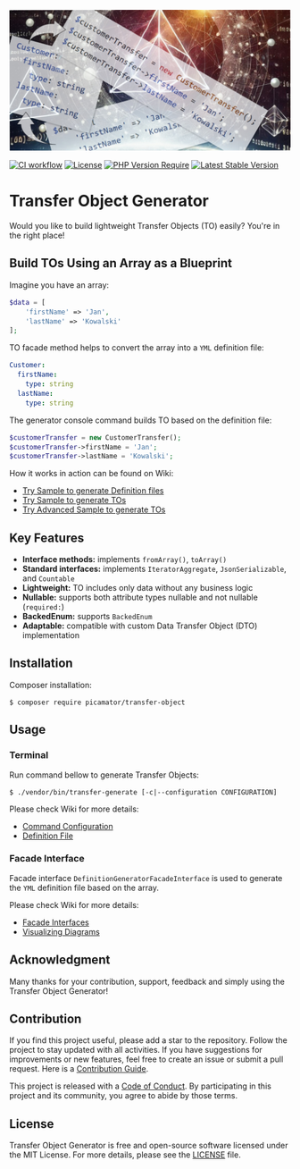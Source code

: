 ![Transfer Object Generator](doc/img/transfer-object-generator.jpg)

[![CI workflow](https://github.com/picamator/transfer-object/actions/workflows/ci.yml/badge.svg?event=push)](https://github.com/picamator/transfer-object/actions)
[![License](https://poser.pugx.org/picamator/transfer-object/license)](https://packagist.org/packages/picamator/transfer-object)
[![PHP Version Require](https://poser.pugx.org/picamator/transfer-object/require/php)](https://packagist.org/packages/picamator/transfer-object)
[![Latest Stable Version](https://poser.pugx.org/picamator/transfer-object/v)](https://packagist.org/packages/picamator/transfer-object)

Transfer Object Generator
==========================

Would you like to build lightweight Transfer Objects (TO) easily?
You're in the right place!

Build TOs Using an Array as a Blueprint
---------------------------------------

Imagine you have an array:
```php
$data = [
    'firstName' => 'Jan',
    'lastName' => 'Kowalski'
];
```

TO facade method helps to convert the array into a `YML` definition file:
```yml
Customer:
  firstName:
    type: string
  lastName:
    type: string
```

The generator console command builds TO based on the definition file:
```php
$customerTransfer = new CustomerTransfer();
$customerTransfer->firstName = 'Jan';
$customerTransfer->lastName = 'Kowalski';
```

How it works in action can be found on Wiki:
 - [Try Sample to generate Definition files](/doc/samples/try-definition-generator.php)
 - [Try Sample to generate TOs](/doc/samples/try-transfer-generator.php)
 - [Try Advanced Sample to generate TOs](/doc/samples/try-advanced-transfer-generator.php)

Key Features
------------

* **Interface methods:** implements `fromArray()`, `toArray()`
* **Standard interfaces:** implements `IteratorAggregate`, `JsonSerializable`, and `Countable`
* **Lightweight:** TO includes only data without any business logic
* **Nullable:** supports both attribute types nullable and not nullable (`required:`)
* **BackedEnum:** supports `BackedEnum`
* **Adaptable:** compatible with custom Data Transfer Object (DTO) implementation

Installation
------------

Composer installation:

```shell
$ composer require picamator/transfer-object
```

Usage
-----

### Terminal

Run command bellow to generate Transfer Objects:

```shell
$ ./vendor/bin/transfer-generate [-c|--configuration CONFIGURATION]
```

Please check Wiki for more details:
- [Command Configuration](https://github.com/picamator/transfer-object/wiki/Command-Configuration)
- [Definition File](https://github.com/picamator/transfer-object/wiki/Definition-File)

### Facade Interface

Facade interface `DefinitionGeneratorFacadeInterface` is used to generate the `YML`
definition file based on the array.

Please check Wiki for more details:
- [Facade Interfaces](https://github.com/picamator/transfer-object/wiki/Facade-Interfaces)
- [Visualizing Diagrams](https://github.com/picamator/transfer-object/wiki/Visualising-Diagrams)

Acknowledgment
--------------

Many thanks for your contribution, support, feedback and simply using the Transfer Object Generator!

Contribution
------------

If you find this project useful, please add a star to the repository. Follow the project to stay updated with all activities.
If you have suggestions for improvements or new features, feel free to create an issue or submit a pull request.
Here is a [Contribution Guide](CONTRIBUTING.md).

This project is released with a [Code of Conduct](CODE_OF_CONDUCT.md).
By participating in this project and its community, you agree to abide by those terms.

License
-------

Transfer Object Generator is free and open-source software licensed under the MIT License.
For more details, please see the [LICENSE](LICENSE) file.
